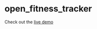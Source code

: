# open_fitness_tracker

Check out the [live demo](https://desync-o-tron.github.io/open_fitness_tracker_demo/)

